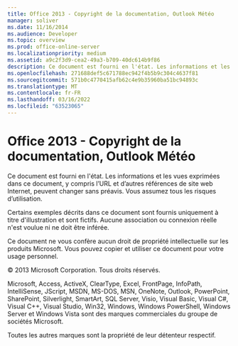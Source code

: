 ```yaml
---
title: Office 2013 - Copyright de la documentation, Outlook Météo
manager: soliver
ms.date: 11/16/2014
ms.audience: Developer
ms.topic: overview
ms.prod: office-online-server
ms.localizationpriority: medium
ms.assetid: a9c2f3d9-cea2-49a3-b709-40dc614b9f86
description: Ce document est fourni en l'état. Les informations et les vues exprimées dans ce document, y compris l’URL et d’autres références de site web Internet, peuvent changer sans préavis. Les risques inhérents à l’utilisation de ce document vous incombent.
ms.openlocfilehash: 271688def5c671788ec942f4b5b9c304c4637f81
ms.sourcegitcommit: 571b0c4770415afb62c4e9b35960ba51bc94893c
ms.translationtype: MT
ms.contentlocale: fr-FR
ms.lasthandoff: 03/16/2022
ms.locfileid: "63523065"
---
```

# <a name="office-2013-documentation-copyright-notice-outlook-weather"></a>Office 2013 - Copyright de la documentation, Outlook Météo

Ce document est fourni en l'état. Les informations et les vues exprimées dans ce document, y compris l’URL et d’autres références de site web Internet, peuvent changer sans préavis. Vous assumez tous les risques d’utilisation. 
  
Certains exemples décrits dans ce document sont fournis uniquement à titre d'illustration et sont fictifs. Aucune association ou connexion réelle n'est voulue ni ne doit être inférée.
  
Ce document ne vous confère aucun droit de propriété intellectuelle sur les produits Microsoft. Vous pouvez copier et utiliser ce document pour votre usage personnel. 
  
© 2013 Microsoft Corporation. Tous droits réservés.
  
Microsoft, Access, ActiveX, ClearType, Excel, FrontPage, InfoPath, IntelliSense, JScript, MSDN, MS-DOS, MSN, OneNote, Outlook, PowerPoint, SharePoint, Silverlight, SmartArt, SQL Server, Visio, Visual Basic, Visual C#, Visual C++, Visual Studio, Win32, Windows, Windows PowerShell, Windows Server et Windows Vista sont des marques commerciales du groupe de sociétés Microsoft.
  
Toutes les autres marques sont la propriété de leur détenteur respectif.
  

